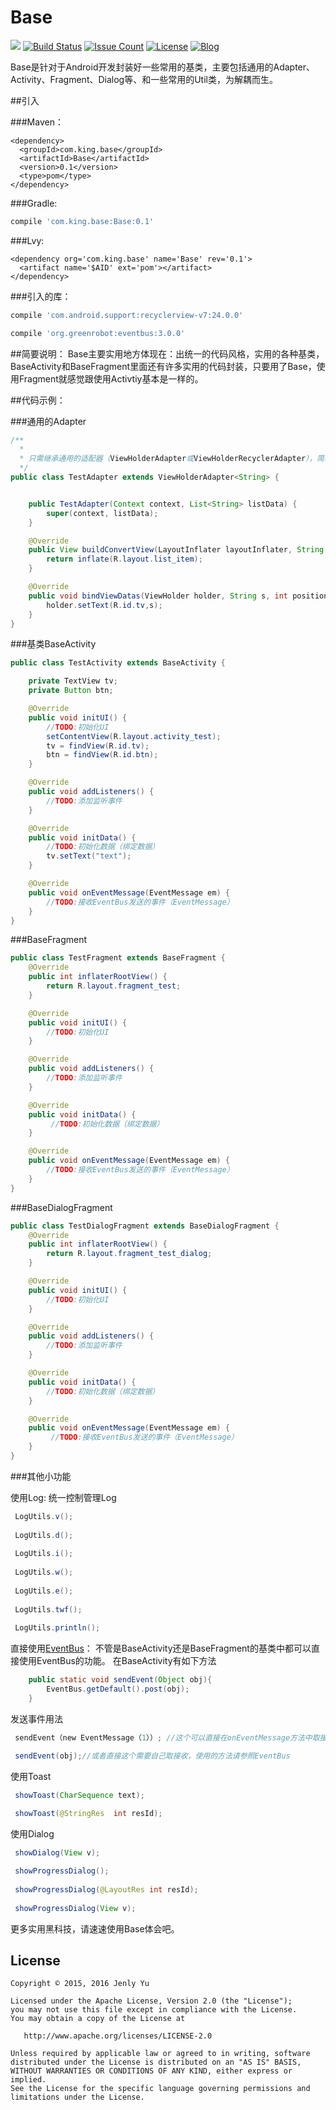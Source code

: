 # Base
[![](https://jitpack.io/v/jenly1314/Base.svg)](https://jitpack.io/#jenly1314/Base)
[![Build Status](https://travis-ci.org/jenly1314/Base.svg?branch=master)](https://travis-ci.org/jenly1314/Base)
[![Issue Count](https://codeclimate.com/github/jenly1314/Base/badges/issue_count.svg)](https://codeclimate.com/github/jenly1314/Base)
[![License](https://img.shields.io/badge/license-Apche%202.0-blue.svg)](http://www.apache.org/licenses/LICENSE-2.0)
[![Blog](https://img.shields.io/badge/blog-Jenly-9932CC.svg)](http://blog.csdn.net/jenly121)

Base是针对于Android开发封装好一些常用的基类，主要包括通用的Adapter、Activity、Fragment、Dialog等、和一些常用的Util类，为解耦而生。

##引入

###Maven：
```maven
<dependency>
  <groupId>com.king.base</groupId>
  <artifactId>Base</artifactId>
  <version>0.1</version>
  <type>pom</type>
</dependency>
```
###Gradle:
```gradle
compile 'com.king.base:Base:0.1'
```
###Lvy:
```lvy
<dependency org='com.king.base' name='Base' rev='0.1'>
  <artifact name='$AID' ext='pom'></artifact>
</dependency>
```

###引入的库：
```gradle
compile 'com.android.support:recyclerview-v7:24.0.0'
```

```gradle
compile 'org.greenrobot:eventbus:3.0.0'
```

##简要说明：
Base主要实用地方体现在：出统一的代码风格，实用的各种基类，BaseActivity和BaseFragment里面还有许多实用的代码封装，只要用了Base，使用Fragment就感觉跟使用Activtiy基本是一样的。

##代码示例：

###通用的Adapter
```Java
/**
  * 
  * 只需继承通用的适配器（ViewHolderAdapter或ViewHolderRecyclerAdapter），简单的几句代码，妈妈再也不同担心我写自定义适配器了。
  */
public class TestAdapter extends ViewHolderAdapter<String> {


    public TestAdapter(Context context, List<String> listData) {
        super(context, listData);
    }

    @Override
    public View buildConvertView(LayoutInflater layoutInflater, String s, int position) {
        return inflate(R.layout.list_item);
    }

    @Override
    public void bindViewDatas(ViewHolder holder, String s, int position) {
        holder.setText(R.id.tv,s);
    }
}

```

###基类BaseActivity
```Java
public class TestActivity extends BaseActivity {

    private TextView tv;
    private Button btn;

    @Override
    public void initUI() {
        //TODO:初始化UI
        setContentView(R.layout.activity_test);
        tv = findView(R.id.tv);
        btn = findView(R.id.btn);
    }

    @Override
    public void addListeners() {
        //TODO:添加监听事件
    }

    @Override
    public void initData() {
        //TODO:初始化数据（绑定数据）
        tv.setText("text");
    }

    @Override
    public void onEventMessage(EventMessage em) {
        //TODO:接收EventBus发送的事件（EventMessage）
    }
}
```

###BaseFragment
```Java
public class TestFragment extends BaseFragment {
    @Override
    public int inflaterRootView() {
        return R.layout.fragment_test;
    }

    @Override
    public void initUI() {
        //TODO:初始化UI
    }

    @Override
    public void addListeners() {
        //TODO:添加监听事件
    }

    @Override
    public void initData() {
         //TODO:初始化数据（绑定数据）
    }

    @Override
    public void onEventMessage(EventMessage em) {
        //TODO:接收EventBus发送的事件（EventMessage）
    }
}
```
###BaseDialogFragment
```Java
public class TestDialogFragment extends BaseDialogFragment {
    @Override
    public int inflaterRootView() {
        return R.layout.fragment_test_dialog;
    }

    @Override
    public void initUI() {
        //TODO:初始化UI
    }

    @Override
    public void addListeners() {
        //TODO:添加监听事件
    }

    @Override
    public void initData() {
        //TODO:初始化数据（绑定数据）
    }

    @Override
    public void onEventMessage(EventMessage em) {
         //TODO:接收EventBus发送的事件（EventMessage）
    }
}
```
###其他小功能

使用Log:
统一控制管理Log
```Java
 LogUtils.v(); 
 
 LogUtils.d();
 
 LogUtils.i();
 
 LogUtils.w();
 
 LogUtils.e();
 
 LogUtils.twf();
 
 LogUtils.println();
```

直接使用[EventBus](https://github.com/greenrobot/EventBus)：
    不管是BaseActivity还是BaseFragment的基类中都可以直接使用EventBus的功能。
    在BaseActivity有如下方法
```Java
    public static void sendEvent(Object obj){
        EventBus.getDefault().post(obj);
    }
```
发送事件用法
```Java
 sendEvent（new EventMessage（1））; //这个可以直接在onEventMessage方法中取接收发送的事件消息
```
```Java
 sendEvent(obj);//或者直接这个需要自己取接收，使用的方法请参照EventBus
```

使用Toast
```Java
 showToast(CharSequence text);
 
 showToast(@StringRes  int resId);
```

使用Dialog
```Java
 showDialog(View v);
```
```Java
 showProgressDialog();
 
 showProgressDialog(@LayoutRes int resId);
 
 showProgressDialog(View v);
```

更多实用黑科技，请速速使用Base体会吧。


## License

    Copyright © 2015, 2016 Jenly Yu 

    Licensed under the Apache License, Version 2.0 (the "License");
    you may not use this file except in compliance with the License.
    You may obtain a copy of the License at

       http://www.apache.org/licenses/LICENSE-2.0

    Unless required by applicable law or agreed to in writing, software
    distributed under the License is distributed on an "AS IS" BASIS,
    WITHOUT WARRANTIES OR CONDITIONS OF ANY KIND, either express or implied.
    See the License for the specific language governing permissions and
    limitations under the License.


